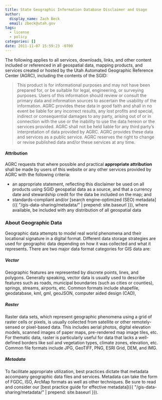 ```yaml
---
title: State Geographic Information Database Disclaimer and Usage
author:
  display_name: Zach Beck
  email: zbeck@utah.gov
tags:
  - license
  - policy
categories: []
date: 2011-11-07 15:59:23 -0700
---
```

The following applies to all services, downloads, links, and other content included or referenced in all geospatial data, mapping products, and services created or hosted by the Utah Automated Geographic Reference Center (AGRC), including the contents of the SGID:

> This product is for informational purposes and may not have been prepared for, or be suitable for legal, engineering, or surveying purposes. Users of this information should review or consult the primary data and information sources to ascertain the usability of the information. AGRC provides these data in good faith and shall in no event be liable for any incorrect results, any lost profits and special, indirect or consequential damages to any party, arising out of or in connection with the use or the inability to use the data hereon or the services provided. AGRC shall not be held liable for any third party’s interpretation of data provided by AGRC. AGRC provides these data and services as a public service. AGRC reserves the right to change or revise published data and/or these services at any time.

#### Attribution

AGRC requests that where possible and practical **appropriate attribution** shall be made by users of this website or any other services provided by AGRC with the following criteria:

 - an appropriate statement, reflecting this disclaimer be used on all products using SGID geospatial data as a source, and that a currency date and stewardship credit for the data be included on the map; and
 - standards-compliant and/or [search engine-optimized (SEO) metadata]({{ "/gis-data-sharing/metadata/" | prepend: site.baseurl }}), where available, be included with any distribution of all geospatial data

### About Geographic Data

Geographic data attempts to model real world phenomena and their locational signature in a digital format. Different data storage strategies are used for geographic data depending on how it was collected and what it represents. There are two major data format categories for GIS data are:

##### Vector

Geographic features are represented by discrete points, lines, and polygons. Generally speaking, vector data is usually used to describe features such as roads, municipal boundaries (such as cities or counties), springs, streams, airports, etc. Common formats include shapefile, geodatabase, kml, gml, geoJSON, computer aided design (CAD),

##### Raster

Raster data sets, which represent geographic phenomena using a grid of raster cells or pixels, is usually collected from satellite or other remotely-sensed or pixel-based data. This includes aerial photos, digital elevation models, scanned images of paper maps, pre-rendered map image tiles, etc. For thematic data, raster is particularly useful for data that lacks a well-defined borders like soil and vegetation types, climate zones, elevation, etc. Common file formats include JPG, GeoTIFF, PNG, ESRI Grid, DEM, and IMG.


##### Metadata

To facilitate appropriate utilization, best practices dictate that metadata accompany geographic data files and services. Metadata can take the form of FGDC, ISO, ArcMap formats as well as other techniques. Be sure to read and consider our [best practice guide for effective metadata]({{ "/gis-data-sharing/metadata/" | prepend: site.baseurl }}).
